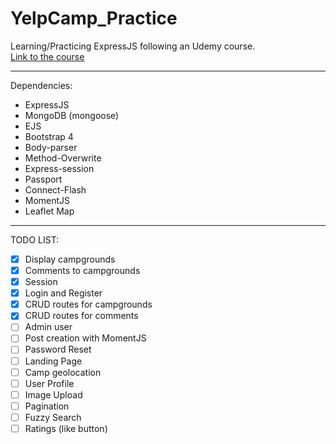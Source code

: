 # YelpCamp_Practice
Learning/Practicing ExpressJS following an Udemy course.  
[Link to the course](https://www.udemy.com/the-web-developer-bootcamp/)
***
Dependencies:
- ExpressJS
- MongoDB (mongoose)
- EJS
- Bootstrap 4
- Body-parser
- Method-Overwrite
- Express-session
- Passport
- Connect-Flash
- MomentJS
- Leaflet Map

***
TODO LIST:
  - [x] Display campgrounds
  - [x] Comments to campgrounds
  - [x] Session
  - [x] Login and Register
  - [x] CRUD routes for campgrounds
  - [x] CRUD routes for comments
  - [ ] Admin user
  - [ ] Post creation with MomentJS
  - [ ] Password Reset
  - [ ] Landing Page
  - [ ] Camp geolocation
  - [ ] User Profile
  - [ ] Image Upload
  - [ ] Pagination
  - [ ] Fuzzy Search
  - [ ] Ratings (like button)